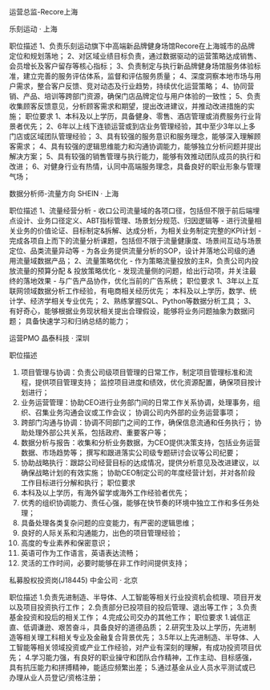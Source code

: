 运营总监-Recore上海

乐刻运动 · 上海

职位描述
1、负责乐刻运动旗下中高端新品牌健身场馆Recore在上海城市的品牌定位和规划落地；
2、对区域业绩目标负责，通过数据驱动的运营策略达成销售、会员增长及客户留存等核心指标；
3、负责制定与执行新品牌健身场馆服务体验标准，建立完善的服务评估体系，监督和评估服务质量；
4、深度洞察本地市场与用户需求，整合客户反馈、竞对动态及行业趋势，持续优化运营策略；
4、协同营销、产品、培训等跨部门资源，确保门店品牌定位与用户体验的一致性；
5、负责收集顾客反馈意见，分析顾客需求和期望，提出改进建议，并推动改进措施的实施；
职位要求
1、本科及以上学历，具备健身、零售、酒店管理或消费服务行业背景者优先；
2、6年以上线下连锁运营或到店业务管理经验，其中至少3年以上多门店或区域团队管理经验；
3、具有较强的服务意识和服务理念，能够深入理解顾客需求；
4、具有较强的逻辑思维能力和沟通协调能力，能够独立分析问题并提出解决方案；
5、具有较强的销售管理与执行能力，能够有效推动团队成员的执行和改进；
6、对健身行业有热情，认同中高端服务理念，具备良好的职业形象与管理气场；


数据分析师-流量方向
SHEIN · 上海

职位描述
1、流量经营分析 - 收口公司流量域的各项口径，包括但不限于前后端埋点设计、业务口径定义、ABT指标管理、场景划分规范、归因逻辑等 - 进行流量相关业务的价值论证、目标制定&拆解、达成分析，为相关业务制定完整的KPI计划 - 完成各项自上而下的流量分析课题，包括但不限于流量健康度、场景间互动与场景定位、品类流量异动等 - 为各业务提供流量分析的SOP，设计并落地公司级的通用流量域数据产品；
2、流量策略优化 - 作为策略流量投放的主R，负责公司内投放流量的预算分配 & 投放策略优化 - 发现流量侧的问题，给出行动项，并关注最终的落地效果 - 与广告产品协作，优化当前的广告系统；
职位要求
1、3年以上互联网领域数据分析工作经验，有电商相关经历优先；
本科及以上学历，数学、统计学、经济学相关专业优先；
2、熟练掌握SQL、Python等数据分析工具；
3、有好奇心，能够根据业务现状相关提出合理假设，能够将业务问题抽象为数据问题；
具备快速学习和归纳总结的能力；


运营PMO
晶泰科技 · 深圳

职位描述
1. 项目管理与协调：负责公司级项目管理的日常工作，制定项目管理标准和流程，提供项目管理支持；
监控项目进度和绩效，优化资源配置，确保项目按计划进行；
1. 业务运营管理：协助CEO进行业务部门间的日常工作关系协调，处理事务，组织、召集业务沟通会议或工作会议；
协调公司内外部的业务运营事项；
1. 跨部门沟通与协调：协调不同部门之间的工作，确保信息流通和任务执行；
协助处理外部公共关系，包括政府、重要客户等；
1. 数据分析与报告：收集和分析业务数据，为CEO提供决策支持，包括业务运营数据、市场趋势等；
撰写和跟进落实公司级专题研讨会议等公司纪要；
1. 协助战略执行：跟踪公司经营目标的达成情况，提供分析意见及改进建议，以确保战略计划的有效实施；
协助CEO制定公司的年度经营计划，并对各阶段工作目标进行分解和执行；
职位要求
1. 本科及以上学历，有海外留学或海外工作经验者优先；
2. 优秀的组织协调能力、责任心强，能够在快节奏的环境中独立工作和多任务处理；
3. 具备处理各类复杂问题的应变能力，有严密的逻辑思维；
4. 良好的人际关系和沟通能力，出色的项目管理经验；
5. 高度的专业素养和保密意识；
6. 英语可作为工作语言，英语表达流畅；
7. 灵活的工作时间，必要时能够在非工作时间提供支持；




私募股权投资岗(J18445)
中金公司 · 北京

职位描述
1.负责先进制造、半导体、人工智能等相关行业投资机会梳理、项目开发以及项目投资执行工作；
2.负责部分已投项目的投后管理、退出等工作；
3.负责基金投资和投后的相关工作；
4.完成公司交办的其他工作；
职位要求
1.诚信正直、低调谦逊、艰苦奋斗，具备良好的道德品质；
2.研究生及以上学历，先进制造等相关理工科相关专业及金融复合背景优先；
3.5年以上先进制造、半导体、人工智能等相关领域投资或产业工作经验，对产业有深刻的理解，有成功投资项目优先；
4.学习能力强，有良好的职业操守和团队合作精神，工作主动、目标感强，具有抗压能力和拼搏精神，能适应频繁出差；
5.通过基金从业人员水平测试或已办理从业人员登记/资格注册；
